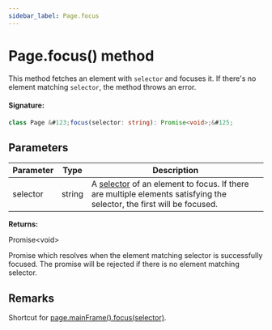 ```yaml
---
sidebar_label: Page.focus
---
```


# Page.focus() method

This method fetches an element with `selector` and focuses it. If there's no element matching `selector`, the method throws an error.

#### Signature:

```typescript
class Page &#123;focus(selector: string): Promise<void>;&#125;
```

## Parameters

| Parameter | Type   | Description                                                                                                                                                                             |
| --------- | ------ | --------------------------------------------------------------------------------------------------------------------------------------------------------------------------------------- |
| selector  | string | A [selector](https://developer.mozilla.org/en-US/docs/Web/CSS/CSS_Selectors) of an element to focus. If there are multiple elements satisfying the selector, the first will be focused. |

**Returns:**

Promise&lt;void&gt;

Promise which resolves when the element matching selector is successfully focused. The promise will be rejected if there is no element matching selector.

## Remarks

Shortcut for [page.mainFrame().focus(selector)](./puppeteer.frame.focus.md).
